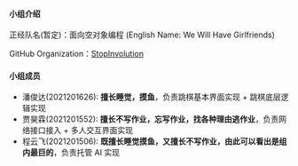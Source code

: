 #### 小组介绍
正经队名(暂定)：面向空对象编程 (English Name: We Will Have Girlfriends)

GitHub Organization：[StopInvolution](https://github.com/StopInvolution)
#### 小组成员
- 潘俊达(2021201626): **擅长睡觉，摸鱼**，负责跳棋基本界面实现 + 跳棋底层逻辑实现
- 贾昊霖(2021201552): **擅长不写作业，忘写作业，找各种理由逃作业**，负责网络接口接入 + 多人交互界面实现
- 程云飞(2021201506): **既擅长睡觉摸鱼，又擅长不写作业，由此可以看出是组内最巨的**，负责托管 AI 实现